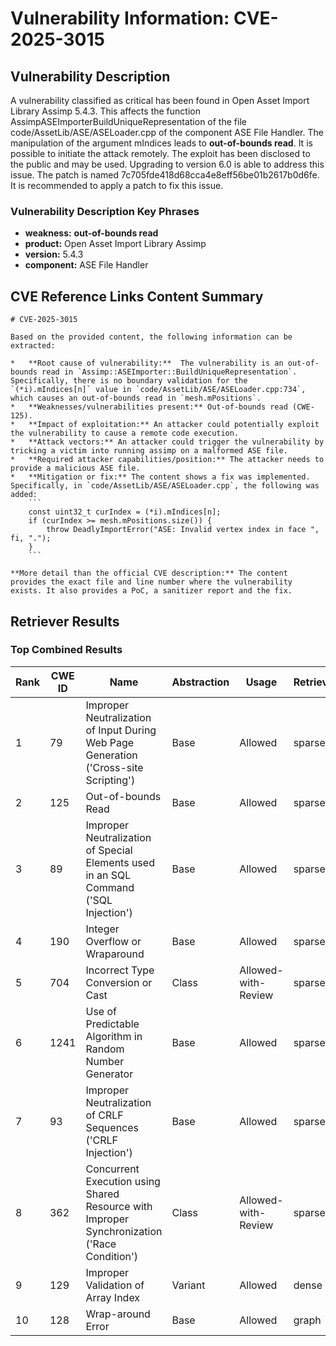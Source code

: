 # Vulnerability Information: CVE-2025-3015

## Vulnerability Description
A vulnerability classified as critical has been found in Open Asset Import Library Assimp 5.4.3. This affects the function AssimpASEImporterBuildUniqueRepresentation of the file code/AssetLib/ASE/ASELoader.cpp of the component ASE File Handler. The manipulation of the argument mIndices leads to **out-of-bounds read**. It is possible to initiate the attack remotely. The exploit has been disclosed to the public and may be used. Upgrading to version 6.0 is able to address this issue. The patch is named 7c705fde418d68cca4e8eff56be01b2617b0d6fe. It is recommended to apply a patch to fix this issue.

### Vulnerability Description Key Phrases
- **weakness:** **out-of-bounds read**
- **product:** Open Asset Import Library Assimp
- **version:** 5.4.3
- **component:** ASE File Handler

## CVE Reference Links Content Summary
```
# CVE-2025-3015

Based on the provided content, the following information can be extracted:

*   **Root cause of vulnerability:**  The vulnerability is an out-of-bounds read in `Assimp::ASEImporter::BuildUniqueRepresentation`.  Specifically, there is no boundary validation for the `(*i).mIndices[n]` value in `code/AssetLib/ASE/ASELoader.cpp:734`, which causes an out-of-bounds read in `mesh.mPositions`.
*   **Weaknesses/vulnerabilities present:** Out-of-bounds read (CWE-125).
*   **Impact of exploitation:** An attacker could potentially exploit the vulnerability to cause a remote code execution.
*   **Attack vectors:** An attacker could trigger the vulnerability by tricking a victim into running assimp on a malformed ASE file.
*   **Required attacker capabilities/position:** The attacker needs to provide a malicious ASE file.
*   **Mitigation or fix:** The content shows a fix was implemented. Specifically, in `code/AssetLib/ASE/ASELoader.cpp`, the following was added:
    ```
    const uint32_t curIndex = (*i).mIndices[n];
    if (curIndex >= mesh.mPositions.size()) {
        throw DeadlyImportError("ASE: Invalid vertex index in face ", fi, ".");
    }
    ```

**More detail than the official CVE description:** The content provides the exact file and line number where the vulnerability exists. It also provides a PoC, a sanitizer report and the fix.
```

## Retriever Results

### Top Combined Results

| Rank | CWE ID | Name | Abstraction | Usage  | Retrievers | Individual Scores |
|------|--------|------|-------------|-------|------------|-------------------|
| 1 | 79 | Improper Neutralization of Input During Web Page Generation ('Cross-site Scripting') | Base | Allowed | sparse | 0.633 |
| 2 | 125 | Out-of-bounds Read | Base | Allowed | sparse | 0.593 |
| 3 | 89 | Improper Neutralization of Special Elements used in an SQL Command ('SQL Injection') | Base | Allowed | sparse | 0.590 |
| 4 | 190 | Integer Overflow or Wraparound | Base | Allowed | sparse | 0.546 |
| 5 | 704 | Incorrect Type Conversion or Cast | Class | Allowed-with-Review | sparse | 0.527 |
| 6 | 1241 | Use of Predictable Algorithm in Random Number Generator | Base | Allowed | sparse | 0.526 |
| 7 | 93 | Improper Neutralization of CRLF Sequences ('CRLF Injection') | Base | Allowed | sparse | 0.525 |
| 8 | 362 | Concurrent Execution using Shared Resource with Improper Synchronization ('Race Condition') | Class | Allowed-with-Review | sparse | 0.518 |
| 9 | 129 | Improper Validation of Array Index | Variant | Allowed | dense | 0.527 |
| 10 | 128 | Wrap-around Error | Base | Allowed | graph | 0.002 |

